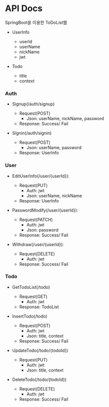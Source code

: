 # API Docs

SpringBoot을 이용한 ToDoList웹

* UserInfo
    * userId
    * userName
    * nickName
    * jwt

* Todo
    * title
    * context

### Auth

* Signup(/auth/signup)
    * Request(POST)
        * Json: userName, nickName, password
    * Response: Success/ Fail

* Signin(/auth/signin)
    * Request(POST)
        * Json: userName, password
    * Response: UserInfo

### User

* EditUserInfo(/user/{userId}):
    * Request(PUT)
        * Auth: jwt
        * Json: userName, nickName
    * Response: UserInfo

* PasswordModify(/user/{userId}):
    * Request(PATCH)
        * Auth: jwt
        * Json: password
    * Response: Success/ Fail

* Withdraw(/user/{userId}):
    * Request(DELETE)
        * Auth: jwt
    * Response: Success/ Fail

### Todo

* GetTodoList(/todo)
    * Request(GET)
        * Auth: jwt
    * Response: TodoList

* InsertTodo(/todo)
    * Request(POST)
        * Auth: jwt
        * Json: title, context
    * Response: Success/ Fail

* UpdateTodo(/todo/{todoId})
    * Request(PUT)
        * Auth: jwt
        * Json: title, context

* DeleteTodo(/todo/{todoId})
    * Request(DELETE)
        * Auth: jwt
    * Response: Success/ Fail